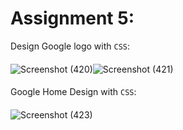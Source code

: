 # Assignment 5:
Design Google logo with ```CSS```:
####
![Screenshot (420)](https://user-images.githubusercontent.com/91725214/159299412-b67dda75-8557-4590-a136-3e1d9076d195.png)![Screenshot (421)](https://user-images.githubusercontent.com/91725214/159299433-e2b3b89e-e3d4-4f3e-a725-5287923653fa.png)
####
Google Home Design with ```CSS```:
####
![Screenshot (423)](https://user-images.githubusercontent.com/91725214/159299722-efd2a0dc-0bfd-4f76-a9a9-72050b337a66.png)
